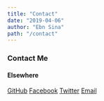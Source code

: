 ```yaml
---
title: "Contact"
date: "2019-04-06"
author: "Ebn Sina"
path: "/contact"
---
```


### Contact Me

#### Elsewhere

[GitHub](http://github.com/ebnsina)
[Facebook](http://facebook.com/ebnsina.dev)
[Twitter](http://twitter.com/ebns1na)
[Email](mailto:ebnsina.me@gmail.com)
